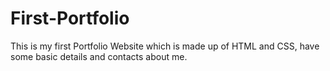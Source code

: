 # First-Portfolio
This is my first Portfolio Website which is made up of HTML and CSS, have some basic details and contacts about me.
